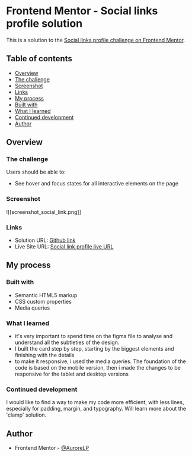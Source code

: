 # Frontend Mentor - Social links profile solution
This is a solution to the [Social links profile challenge on Frontend Mentor](https://www.frontendmentor.io/challenges/social-links-profile-UG32l9m6dQ).

## Table of contents

- [Overview](#overview)
- [The challenge](#the-challenge)
- [Screenshot](#screenshot)
- [Links](#links)
- [My process](#my-process)
- [Built with](#built-with)
- [What I learned](#what-i-learned)
- [Continued development](#continued-development)
- [Author](#author)

## Overview

### The challenge

Users should be able to:
- See hover and focus states for all interactive elements on the page

### Screenshot

![[screenshot_social_link.png]]

### Links
- Solution URL: [Github link](https://github.com/AuroreLP/Social-link-profile/tree/main)
- Live Site URL: [Social link profile live URL]([https://aurorelp.github.io/Social-link-profile/](https://aurorelp.github.io/Social-link-profile/))

## My process

### Built with

- Semantic HTML5 markup
- CSS custom properties
- Media queries

### What I learned

- it's very important to spend time on the figma file to analyse and understand all the subtleties of the design.
- I built the card step by step, starting by the biggest elements and finishing with the details
- to make it responsive, i used the media queries. The foundation of the code is based on the mobile version, then i made the changes to be responsive for the tablet and desktop versions

### Continued development

I would like to find a way to make my code more efficient, with less lines, especially for padding, margin, and typography. Will learn more about the 'clamp' solution.

## Author

- Frontend Mentor - [@AuroreLP](https://github.com/AuroreLP)
